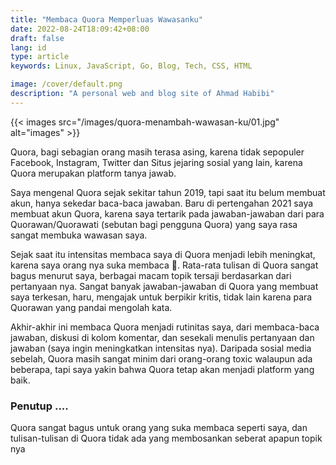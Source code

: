 ```yaml
---
title: "Membaca Quora Memperluas Wawasanku"
date: 2022-08-24T18:09:42+08:00
draft: false
lang: id
type: article
keywords: Linux, JavaScript, Go, Blog, Tech, CSS, HTML

image: /cover/default.png
description: "A personal web and blog site of Ahmad Habibi"
---
```


{{< images src="/images/quora-menambah-wawasan-ku/01.jpg" alt="images" >}}

Quora, bagi sebagian orang masih terasa asing, karena tidak sepopuler Facebook, Instagram, Twitter dan Situs jejaring sosial yang lain, karena Quora merupakan platform tanya jawab.

Saya mengenal Quora sejak sekitar tahun 2019, tapi saat itu belum membuat akun, hanya sekedar baca-baca jawaban. Baru di pertengahan 2021 saya membuat akun Quora, karena saya tertarik pada jawaban-jawaban dari para Quorawan/Quorawati (sebutan bagi pengguna Quora) yang saya rasa sangat membuka wawasan saya.

Sejak saat itu intensitas membaca saya di Quora menjadi lebih meningkat, karena saya orang nya suka membaca 📖️. Rata-rata tulisan di Quora sangat bagus menurut saya, berbagai macam topik tersaji berdasarkan dari pertanyaan nya. Sangat banyak jawaban-jawaban di Quora yang membuat saya terkesan, haru, mengajak untuk berpikir kritis, tidak lain karena para Quorawan yang pandai mengolah kata.

Akhir-akhir ini membaca Quora menjadi rutinitas saya, dari membaca-baca jawaban, diskusi di kolom komentar, dan sesekali menulis pertanyaan dan jawaban (saya ingin meningkatkan intensitas nya). Daripada sosial media sebelah, Quora masih sangat minim dari orang-orang toxic walaupun ada beberapa, tapi saya yakin bahwa Quora tetap akan menjadi platform yang baik.

### Penutup ....

Quora sangat bagus untuk orang yang suka membaca seperti saya, dan tulisan-tulisan di Quora tidak ada yang membosankan seberat apapun topik nya
